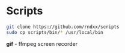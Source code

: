 # Scripts
```bash
git clone https://github.com/rndxx/scripts
sudo cp scripts/bin/* /usr/local/bin
````
**gif** - ffmpeg screen recorder